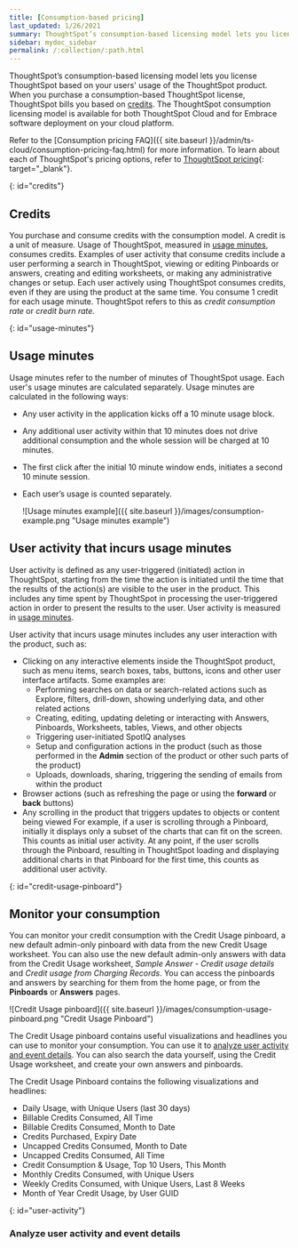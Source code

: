 ```yaml
---
title: [Consumption-based pricing]
last_updated: 1/26/2021
summary: ThoughtSpot’s consumption-based licensing model lets you license ThoughtSpot based on usage of the ThoughtSpot product.
sidebar: mydoc_sidebar
permalink: /:collection/:path.html
---
```

ThoughtSpot’s consumption-based licensing model lets you license ThoughtSpot based on your users' usage of the ThoughtSpot product. When you purchase a consumption-based ThoughtSpot license, ThoughtSpot bills you based on [credits](#credits). The ThoughtSpot consumption licensing model is available for both ThoughtSpot Cloud and for Embrace software deployment on your cloud platform.

Refer to the [Consumption pricing FAQ]({{ site.baseurl }}/admin/ts-cloud/consumption-pricing-faq.html) for more information. To learn about each of ThoughtSpot's pricing options, refer to [ThoughtSpot pricing](https://www.thoughtspot.com/pricing){: target="_blank"}.

{: id="credits"}
## Credits
You purchase and consume credits with the consumption model. A credit is a unit of measure.  Usage of ThoughtSpot, measured in [usage minutes](#usage-minutes), consumes credits. Examples of user activity that consume credits include a user performing a search in ThoughtSpot, viewing or editing Pinboards or answers, creating and editing worksheets, or making any administrative changes or setup. Each user actively using ThoughtSpot consumes credits, even if they are using the product at the same time. You consume 1 credit for each usage minute. ThoughtSpot refers to this as *credit consumption rate* or *credit burn rate.*

{: id="usage-minutes"}
## Usage minutes
Usage minutes refer to the number of minutes of ThoughtSpot usage. Each user's usage minutes are calculated separately. Usage minutes are calculated in the following ways:
- Any user activity in the application kicks off a 10 minute usage block.
- Any additional user activity within that 10 minutes does not drive additional consumption and the whole session will be charged at 10 minutes.
- The first click after the initial 10 minute window ends, initiates a second 10 minute session.
- Each user’s usage is counted separately.

    ![Usage minutes example]({{ site.baseurl }}/images/consumption-example.png "Usage minutes example")

## User activity that incurs usage minutes
User activity is defined as any user-triggered (initiated) action in ThoughtSpot, starting from the time the action is initiated until the time that the results of the action(s) are visible to the user in the product. This includes any time spent by ThoughtSpot in processing the user-triggered action in order to present the results to the user. User activity is measured in [usage minutes](#usage-minutes).

User activity that incurs usage minutes includes any user interaction with the product, such as:
- Clicking on any interactive elements inside the ThoughtSpot product, such as menu items, search boxes, tabs, buttons, icons and other user interface artifacts. Some examples are:
    - Performing searches on data or search-related actions such as Explore, filters, drill-down, showing underlying data, and other related actions
    - Creating, editing, updating deleting or interacting with Answers, Pinboards, Worksheets, tables, Views, and other objects
    - Triggering user-initiated SpotIQ analyses
    - Setup and configuration actions in the product (such as those performed in the **Admin** section of the product or other such parts of the product)
    - Uploads, downloads, sharing, triggering the sending of emails from within the product
- Browser actions (such as refreshing the page or using the **forward** or **back** buttons)
- Any scrolling in the product that triggers updates to objects or content being viewed
    For example, if a user is scrolling through a Pinboard, initially it displays only a subset of the charts that can fit on the screen. This counts as initial user activity. At any point, if the user scrolls through the Pinboard, resulting in ThoughtSpot loading and displaying additional charts in that Pinboard for the first time, this counts as additional user activity.

{: id="credit-usage-pinboard"}
## Monitor your consumption
You can monitor your credit consumption with the Credit Usage pinboard, a new default admin-only pinboard with data from the new Credit Usage worksheet. You can also use the new default admin-only answers with data from the Credit Usage worksheet, *Sample Answer - Credit usage details* and *Credit usage from Charging Records*. You can access the pinboards and answers by searching for them from the home page, or from the **Pinboards** or **Answers** pages.

![Credit Usage pinboard]({{ site.baseurl }}/images/consumption-usage-pinboard.png "Credit Usage Pinboard")

The Credit Usage pinboard contains useful visualizations and headlines you can use to monitor your consumption. You can use it to [analyze user activity and event details](#user-activity). You can also search the data yourself, using the Credit Usage worksheet, and create your own answers and pinboards.

The Credit Usage Pinboard contains the following visualizations and headlines:
- Daily Usage, with Unique Users (last 30 days)
- Billable Credits Consumed, All Time
- Billable Credits Consumed, Month to Date
- Credits Purchased, Expiry Date
- Uncapped Credits Consumed, Month to Date
- Uncapped Credits Consumed, All Time
- Credit Consumption & Usage, Top 10 Users, This Month
- Monthly Credits Consumed, with Unique Users
- Weekly Credits Consumed, with Unique Users, Last 8 Weeks
- Month of Year Credit Usage, by User GUID

{: id="user-activity"}
### Analyze user activity and event details
